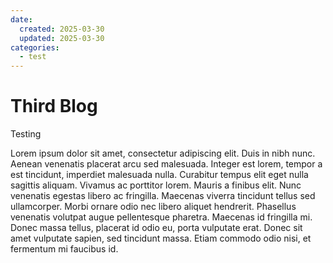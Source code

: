```yaml
---
date:
  created: 2025-03-30
  updated: 2025-03-30
categories:
  - test
---
```


# Third Blog

Testing

Lorem ipsum dolor sit amet, consectetur adipiscing elit. Duis in nibh nunc. Aenean venenatis placerat arcu sed malesuada. Integer est lorem, tempor a est tincidunt, imperdiet malesuada nulla. Curabitur tempus elit eget nulla sagittis aliquam. Vivamus ac porttitor lorem. Mauris a finibus elit. Nunc venenatis egestas libero ac fringilla. Maecenas viverra tincidunt tellus sed ullamcorper. Morbi ornare odio nec libero aliquet hendrerit. Phasellus venenatis volutpat augue pellentesque pharetra. Maecenas id fringilla mi. Donec massa tellus, placerat id odio eu, porta vulputate erat. Donec sit amet vulputate sapien, sed tincidunt massa. Etiam commodo odio nisi, et fermentum mi faucibus id.